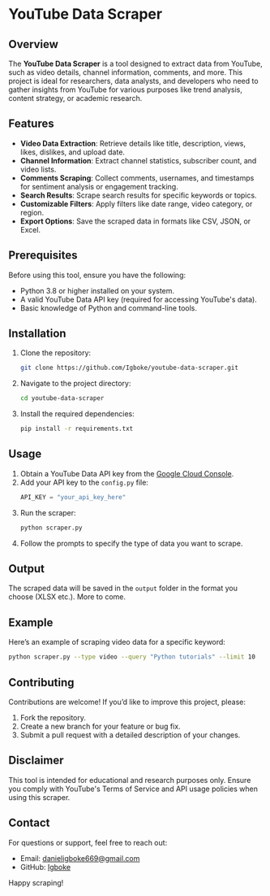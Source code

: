 # YouTube Data Scraper

## Overview
The **YouTube Data Scraper** is a tool designed to extract data from YouTube, such as video details, channel information, comments, and more. This project is ideal for researchers, data analysts, and developers who need to gather insights from YouTube for various purposes like trend analysis, content strategy, or academic research.

## Features
- **Video Data Extraction**: Retrieve details like title, description, views, likes, dislikes, and upload date.
- **Channel Information**: Extract channel statistics, subscriber count, and video lists.
- **Comments Scraping**: Collect comments, usernames, and timestamps for sentiment analysis or engagement tracking.
- **Search Results**: Scrape search results for specific keywords or topics.
- **Customizable Filters**: Apply filters like date range, video category, or region.
- **Export Options**: Save the scraped data in formats like CSV, JSON, or Excel.

## Prerequisites
Before using this tool, ensure you have the following:
- Python 3.8 or higher installed on your system.
- A valid YouTube Data API key (required for accessing YouTube's data).
- Basic knowledge of Python and command-line tools.

## Installation
1. Clone the repository:
    ```bash
    git clone https://github.com/Igboke/youtube-data-scraper.git
    ```
2. Navigate to the project directory:
    ```bash
    cd youtube-data-scraper
    ```
3. Install the required dependencies:
    ```bash
    pip install -r requirements.txt
    ```

## Usage
1. Obtain a YouTube Data API key from the [Google Cloud Console](https://console.cloud.google.com/).
2. Add your API key to the `config.py` file:
    ```python
    API_KEY = "your_api_key_here"
    ```
3. Run the scraper:
    ```bash
    python scraper.py
    ```
4. Follow the prompts to specify the type of data you want to scrape.

## Output
The scraped data will be saved in the `output` folder in the format you choose (XLSX etc.).
More to come.

## Example
Here’s an example of scraping video data for a specific keyword:
```bash
python scraper.py --type video --query "Python tutorials" --limit 10
```

## Contributing
Contributions are welcome! If you’d like to improve this project, please:
1. Fork the repository.
2. Create a new branch for your feature or bug fix.
3. Submit a pull request with a detailed description of your changes.


## Disclaimer
This tool is intended for educational and research purposes only. Ensure you comply with YouTube's Terms of Service and API usage policies when using this scraper.

## Contact
For questions or support, feel free to reach out:
- Email: danieligboke669@gmail.com
- GitHub: [Igboke](https://github.com/Igboke)

Happy scraping!